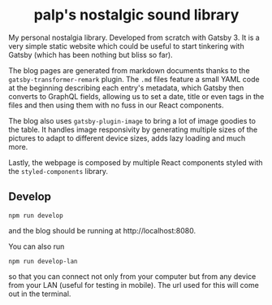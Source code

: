 <h1 align="center">
  palp's nostalgic sound library
</h1>

My personal nostalgia library. Developed from scratch with Gatsby 3. It is a very simple static website which could be useful to start tinkering with Gatsby (which has been nothing but bliss so far).

The blog pages are generated from markdown documents thanks to the `gatsby-transformer-remark` plugin. The `.md` files feature a small YAML code at the beginning describing each entry's metadata, which Gatsby then converts to GraphQL fields, allowing us to set a date, title or even tags in the files and then using them with no fuss in our React components.

The blog also uses `gatsby-plugin-image` to bring a lot of image goodies to the table. It handles image responsivity by generating multiple sizes of the pictures to adapt to different device sizes, adds lazy loading and much more.

Lastly, the webpage is composed by multiple React components styled with the `styled-components` library.

## Develop

```shell
npm run develop
```

and the blog should be running at http://localhost:8080.

You can also run

```shell
npm run develop-lan
```

so that you can connect not only from your computer but from any device from your LAN (useful for testing in mobile). The url used for this will come out in the terminal.
